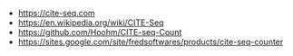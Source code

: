 
- https://cite-seq.com
- https://en.wikipedia.org/wiki/CITE-Seq
- https://github.com/Hoohm/CITE-seq-Count
- https://sites.google.com/site/fredsoftwares/products/cite-seq-counter
